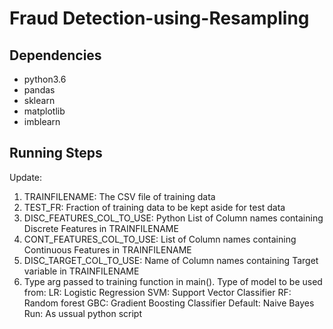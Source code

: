 # Fraud Detection-using-Resampling

## Dependencies
- python3.6
- pandas 
- sklearn
- matplotlib 
- imblearn

## Running Steps
Update:
1. TRAINFILENAME: The CSV file of training data
2. TEST_FR: Fraction of training data to be kept aside for test data 
3. DISC_FEATURES_COL_TO_USE: Python List of Column names containing Discrete Features in TRAINFILENAME
4. CONT_FEATURES_COL_TO_USE: List of Column names containing Continuous Features in TRAINFILENAME
5. DISC_TARGET_COL_TO_USE: Name of Column names containing Target variable in TRAINFILENAME
6. Type arg passed to training function in main(). Type of model to be used from:
      LR: Logistic Regression
      SVM: Support Vector Classifier
      RF: Random forest
      GBC: Gradient Boosting Classifier
      Default: Naive Bayes
Run:
As ussual python script
